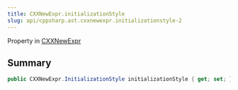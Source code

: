 ```yaml
---
title: CXXNewExpr.initializationStyle
slug: api/cppsharp.ast.cxxnewexpr.initializationstyle-2
---
```

Property in [CXXNewExpr](/api/cppsharp/ast/cxxnewexpr)

## Summary



```csharp
public CXXNewExpr.InitializationStyle initializationStyle { get; set; }
```

